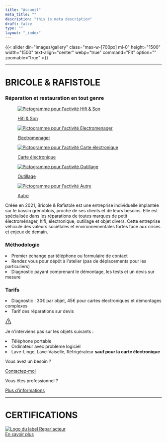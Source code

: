 ```yaml
---
title: "Accueil"
meta_title: ""
description: "this is meta description"
draft: false
type: ""
layout: "_index"
---
```


{{< slider dir="images/gallery" class="max-w-[700px] ml-0" height="1500" width="1500" text-align="center" webp="true" command="Fit" option="" zoomable="true" >}}

<hr>

# BRICOLE & RAFISTOLE
### Réparation et restauration en tout genre

<div class="container_picto">
    <a href="activite/hifi_son">
        <figure>
            <image src="picto/picto_hifi_son.svg" alt="Pictogramme pour l'activité Hifi & Son" class="pictos">
            <figcaption>
                <p class="legende">Hifi & Son</p>
            </figcaption>
        </figure>
    </a>
    <a href="activite/electromenager">
        <figure>
            <image src="picto/picto_electromenager.svg" alt="Pictogramme pour l'activité Electromenager" class="pictos">
            <figcaption>
                <p class="legende">Electromenager</p>
            </figcaption>
        </figure>
    </a>
    <a href="activite/carte_electronique">
        <figure>
            <image src="picto/picto_carte_electronique.svg" alt="Pictogramme pour l'activité Carte électronique" class="pictos">
            <figcaption>
                <p class="legende">Carte électronique</p>
            </figcaption>
        </figure>
    </a>
    <a href="activite/outillage">
        <figure>
            <image src="picto/picto_outillage.svg" alt="Pictogramme pour l'activité Outillage" class="pictos">
            <figcaption>
                <p class="legende">Outillage</p>
            </figcaption>
        </figure>
    </a>
    <a href="activite/autre">
        <figure>
            <image src="picto/picto_autre.svg" alt="Pictogramme pour l'activité Autre" class="pictos">
            <figcaption>
                <p class="legende">Autre</p>
            </figcaption>
        </figure>
    </a>
</div>

<p class="presentation mb-12">Créée en 2021, Bricole & Rafistole est une entreprise individuelle implantée sur le bassin grenoblois, proche de ses clients et de leurs besoins. Elle est spécialisée dans les réparations de toutes marques de petit électroménager, hifi, électronique, outillage et objet divers. Cette entreprise véhicule des valeurs sociétales et environnementales fortes face aux crises et enjeux de demain.</p>

### Méthodologie

<p class="presentation mt-8 mb-8 text-left">
    <li>Premier échange par téléphone ou formulaire de contact</li>
    <li>Rendez vous pour dépôt à l'atelier (pas de déplacements pour les particuliers)</li>
    <li>Diagnostic payant comprenant le démontage, les tests et un devis sur mesure</li>
</p>

### Tarifs

<p class="presentation mt-8 mb-8">
    <li>Diagnostic : 30€ par objet, 45€ pour cartes électroniques et démontages complexes</li>
    <li>Tarif des réparations sur devis</li>
</p>

<div class="notice info mt-10 mb-10 text-left" >
  <div class="notice-head">
    <svg
        width="20"
        height="20"
        viewBox="0 0 18 20"
        fill="none"
        xmlns="http://www.w3.org/2000/svg">
        <path
          d="M9.16109 0.993016C9.97971 1.03952 10.6611 1.42989 11.0721 2.22339L17.7981 15.8014C18.4502 17.1739 17.4403 19.0208 15.7832 19.0474H2.23859C0.730337 19.0234 -0.507163 17.3108 0.231587 15.7864L7.08321 2.20877C7.21146 1.96502 7.26996 1.89452 7.38059 1.76664C7.82534 1.25102 8.31171 0.975016 9.16109 0.993016ZM9.05046 2.49189C8.79284 2.50464 8.55696 2.64902 8.42834 2.87327C6.06134 7.36539 3.77946 11.9036 1.56546 16.4734C1.36071 16.9328 1.71209 17.5223 2.22621 17.547C6.74871 17.6201 11.2731 17.6201 15.7956 17.547C16.2925 17.523 16.666 16.953 16.459 16.4783C14.2866 11.9093 12.0471 7.37102 9.72171 2.87814C9.58446 2.63402 9.38309 2.48739 9.05046 2.49189Z"
          fill="currentColor" />
        <path
          d="M9.61323 13.2153H8.35773L8.21973 7.04688H9.75723L9.61323 13.2153ZM8.17773 15.1015C8.17773 14.8731 8.25161 14.6841 8.39973 14.5338C8.54823 14.3838 8.75036 14.3084 9.00648 14.3084C9.26298 14.3084 9.46511 14.3838 9.61323 14.5338C9.76136 14.6841 9.83561 14.8731 9.83561 15.1015C9.83561 15.3216 9.76323 15.5057 9.61923 15.6539C9.47486 15.802 9.27086 15.8762 9.00648 15.8762C8.74211 15.8762 8.53811 15.802 8.39373 15.6539C8.24973 15.5057 8.17773 15.3216 8.17773 15.1015Z"
          fill="currentColor" />
      </svg>
    <p>Je n'interviens pas sur les objets suivants :</p>
  </div>
    <div class="notice-body">
        <p class="list-style:none">
            <li>Téléphone portable</li>
            <li>Ordinateur avec problème logiciel</li>
            <li>Lave-Linge, Lave-Vaiselle, Réfrigérateur <b>sauf pour la carte électronique</b></li>
        </p>
    </div>
</div>

<div class="en-ligne">
    <div class="en-colonne">
        <p class="legende-boutons">Vous avez un besoin ?</p>
        <a href="/contact" class="btn btn-outline-primary">Contactez-moi</a> 
    </div>
    <div class="en-colonne">
        <p class="legende-boutons">Vous êtes professionnel ?</p>
        <a href="/professionnels" class="btn btn-outline-primary">Plus d'informations</a> 
    </div>
</div>

<hr>

# CERTIFICATIONS

<div class="en-ligne">
    <a href="https://www.artisanat.fr/annuaire-repar-acteurs">
        <image src="logo_labels/Repar-acteurs_logo_vertical_baseline_vert-bleu.png" alt="Logo du label Repar'acteur" class="logo_certif" >
    </a>
    <!-- <a >
        <image src="" alt="" class="logo_certif">
    </a> -->
</div>


<div class="bouton_certif mb-6"> 
    <a href="/certifications" class="btn btn-outline-primary">En savoir plus</a> 
</div>

